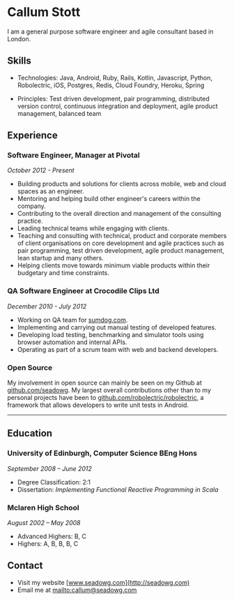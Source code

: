 # Callum Stott

I am a general purpose software engineer and agile
consultant based in London.

## Skills

* Technologies: Java, Android, Ruby, Rails, Kotlin,
Javascript, Python, Robolectric, iOS, Postgres, Redis,
Cloud Foundry, Heroku, Spring

* Principles: Test driven development, pair programming,
distributed version control, continuous integration and
deployment, agile product management, balanced team

## Experience

### Software Engineer, Manager at Pivotal

*October 2012 - Present*

* Building products and solutions for clients across
mobile, web and cloud spaces as an engineer.
* Mentoring and helping build other engineer's careers within
the company.
* Contributing to the overall direction and management of
the consulting practice.
* Leading technical teams while engaging with clients.
* Teaching and consulting with technical, product and
corporate members of client organisations on core
development and agile practices such as pair programming,
test driven development, agile product management, lean startup and
many others.
* Helping clients move towards minimum viable products
within their budgetary and time constraints.

### QA Software Engineer at Crocodile Clips Ltd

*December 2010 - July 2012*

* Working on QA team for [sumdog.com](http://sumdog.com).
* Implementing and carrying out manual testing of
developed features.
* Developing load testing, benchmarking and simulator
tools using
browser automation and internal APIs.
* Operating as part of a scrum team with web and backend
developers.

### Open Source

My involvement in open source can mainly be seen on my
Github at
[github.com/seadowg](http://github.com/seadowg). My
largest overall contributions other
than to my personal projects have been to [github.com/robolectric/robolectric](http://github.com/robolectric), a
framework that allows developers
to write unit tests in Android.

******

## Education

### University of Edinburgh, Computer Science BEng Hons

*September 2008 – June 2012*

* Degree Classification: 2:1
* Dissertation: *Implementing Functional Reactive
Programming in Scala*

### Mclaren High School

*August 2002 – May 2008*

* Advanced Highers: B, C
* Highers: A, B, B, B, C

## Contact

* Visit my website [www.seadowg.com](http://seadowg.com)
* Email me at <mailto:callum@seadowg.com>
